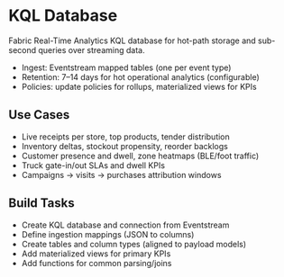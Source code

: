 # KQL Database

Fabric Real-Time Analytics KQL database for hot-path storage and sub-second queries over streaming data.

- Ingest: Eventstream mapped tables (one per event type)
- Retention: 7–14 days for hot operational analytics (configurable)
- Policies: update policies for rollups, materialized views for KPIs

## Use Cases
- Live receipts per store, top products, tender distribution
- Inventory deltas, stockout propensity, reorder backlogs
- Customer presence and dwell, zone heatmaps (BLE/foot traffic)
- Truck gate-in/out SLAs and dwell KPIs
- Campaigns → visits → purchases attribution windows

## Build Tasks
- Create KQL database and connection from Eventstream
- Define ingestion mappings (JSON to columns)
- Create tables and column types (aligned to payload models)
- Add materialized views for primary KPIs
- Add functions for common parsing/joins

